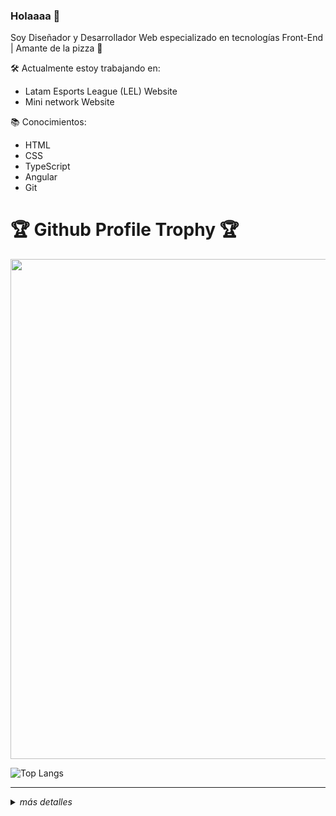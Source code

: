 ### Holaaaa 👋

Soy Diseñador y Desarrollador Web especializado en tecnologías Front-End | Amante de la pizza 🍕 


🛠️ Actualmente estoy trabajando en:
- Latam Esports League (LEL) Website
- Mini network Website

📚 Conocimientos:
- HTML
- CSS
- TypeScript
- Angular
- Git

<h1>🏆 Github Profile Trophy 🏆</h1>
  <img width=800 src="https://github-profile-trophy.vercel.app/?username=Luamcho&column=5&margin-w=15&margin-h=15&theme=discord&&no-frame=true"

  ---
  
  ![Top Langs](https://github-readme-stats.vercel.app/api/top-langs/?username=Luamcho&layout=compact&show_icons=true)
  

---

<details>
<summary><i>más detalles</i></summary>
  
<h2>Repositorios Populares</h2>

[![Google_v1bot](https://github-readme-stats.vercel.app/api/pin/?username=Luamcho&repo=Google_v1bot&theme=discord)](https://github.com/Luamcho/Google_v1bot)

</details>
